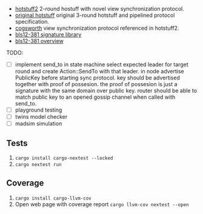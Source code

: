 - [hotstuff2](https://eprint.iacr.org/2023/397.pdf)
  2-round hostuff with novel view synchronization protocol.
- [original hotstuff](https://arxiv.org/pdf/1803.05069.pdf)
  original 3-round hotstuff and pipelined protocol specification.
- [cogsworth](https://cryptoeconomicsystems.pubpub.org/pub/naor-cogsworth-synchronization/release/5)
  view synchronization protocol referenced in hotstuff2.
- [bls12-381 signature library](https://github.com/supranational/blst)
- [bls12-381 overview](https://hackmd.io/@benjaminion/bls12-381)


TODO:
- [ ] implement send_to
  in state machine select expected leader for target round and create Action::SendTo with that leader.
  in node advertise PublicKey before starting sync protocol. key should be advertised together with proof of possesion.
  the proof of possesion is just a signature with the same domain over public key.
  router should be able to match public key to an opened gossip channel when called with send_to.
- [ ] playground testing
- [ ] twins model checker
- [ ] madsim simulation

## Tests

1. `cargo install cargo-nextest --locked`
2. `cargo nextest run`

## Coverage

1. `cargo install cargo-llvm-cov`
2. Open web page with coverage report `cargo llvm-cov nextest --open`

